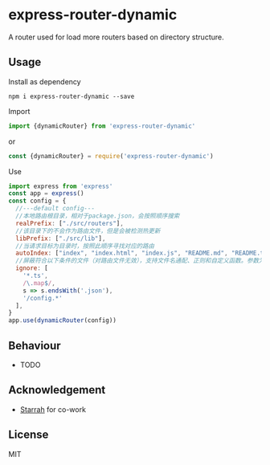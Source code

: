 # express-router-dynamic
A router used for load more routers based on directory structure.

## Usage
Install as dependency
```shell script
npm i express-router-dynamic --save
```
Import
```js
import {dynamicRouter} from 'express-router-dynamic'
```
or 
```js
const {dynamicRouter} = require('express-router-dynamic')
```
Use
```js
import express from 'express'
const app = express()
const config = {
  //---default config---
  //本地路由根目录，相对于package.json，会按照顺序搜索
  realPrefix: ["./src/routers"],
  //该目录下的不会作为路由文件，但是会被检测热更新
  libPrefix: ["./src/lib"],
  //当请求目标为目录时，按照此顺序寻找对应的路由
  autoIndex: ["index", "index.html", "index.js", "README.md", "README.txt"],
  //屏蔽符合以下条件的文件（对路由文件无效），支持文件名通配、正则和自定义函数。参数为本地真实路径
  ignore: [
    '*.ts',
    /\.map$/,
    s => s.endsWith('.json'),
    '/config.*'
  ],
}
app.use(dynamicRouter(config))
```

## Behaviour
- TODO

## Acknowledgement
- [Starrah](https://github.com/Starrah/) for co-work

## License
MIT

